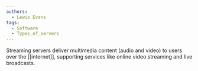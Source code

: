 ```yaml
---
authors: 
  - Lewis Evans
tags:
  - Software
  - Types_of_servers
---
```

Streaming servers deliver multimedia content (audio and video) to users over the [[internet]], supporting services like online video streaming and live broadcasts.